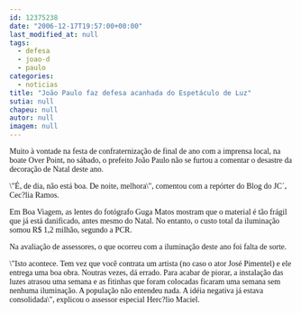 ```yaml
---
id: 12375238
date: "2006-12-17T19:57:00+00:00"
last_modified_at: null
tags:
  - defesa
  - joao-d
  - paulo
categories:
  - noticias
title: "João Paulo faz defesa acanhada do Espetáculo de Luz"
sutia: null
chapeu: null
autor: null
imagem: null
---
```

<p><P><FONT face=Verdana>Muito à vontade na festa de confraternização de final de ano com a imprensa local, na boate Over Point, no sábado, o prefeito João Paulo não se furtou a comentar o desastre da decoração de Natal deste ano.</FONT></P></p>
<p><P><FONT face=Verdana>\"É, de dia, não está boa. De noite, melhora\", comentou com a repórter do Blog do JC´, Cec?lia Ramos.</FONT></P></p>
<p><P><FONT face=Verdana>Em Boa Viagem, as lentes do fotógrafo Guga Matos mostram que o material é tão frágil que já está danificado, antes mesmo do Natal. No entanto, o custo total da iluminação somou R$ 1,2 milhão, segundo a PCR.</FONT></P></p>
<p><P><FONT face=Verdana>Na avaliação de assessores, o que ocorreu com a iluminação deste ano foi falta de sorte.</FONT></P></p>
<p><P><FONT face=Verdana>\"Isto acontece. Tem vez que você contrata um artista (no caso o ator José Pimentel) e ele entrega uma boa obra. Noutras vezes, dá errado. Para acabar de piorar, a instalação das luzes atrasou uma semana e as fitinhas que foram colocadas ficaram uma semana sem nenhuma iluminação. A população não entendeu nada. A idéia negativa já estava consolidada\", explicou o assessor especial Herc?lio Maciel.</FONT></P> </p>
